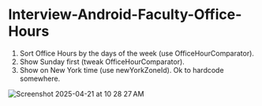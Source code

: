 # Interview-Android-Faculty-Office-Hours
1) Sort Office Hours by the days of the week (use OfficeHourComparator).
2) Show Sunday first (tweak OfficeHourComparator).  
3) Show on New York time (use newYorkZoneId).  Ok to hardcode somewhere.

![Screenshot 2025-04-21 at 10 28 27 AM](https://github.com/user-attachments/assets/9b8eaf09-9bc0-440e-be72-18ed6897cae9)
